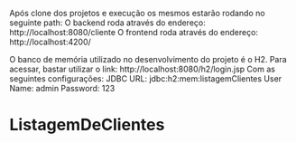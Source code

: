 Após clone dos projetos e execução os mesmos estarão rodando no seguinte path:
O backend roda através do endereço: http://localhost:8080/cliente
O frontend roda através do endereço: http://localhost:4200/

 O banco de memória utilizado no desenvolvimento do projeto é o H2. 
 Para acessar, bastar utilizar o link: http://localhost:8080/h2/login.jsp 
 Com as seguintes configurações: 
 JDBC URL: jdbc:h2:mem:listagemClientes
 User Name: admin
 Password: 123
 
# ListagemDeClientes
